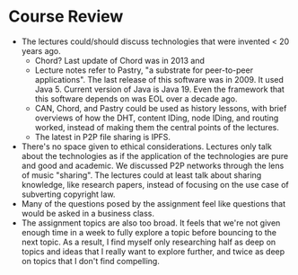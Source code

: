 # Course Review
- The lectures could/should discuss technologies that were invented < 20 years ago.
	- Chord? Last update of Chord was in 2013 and
	- Lecture notes refer to Pastry, "a substrate for peer-to-peer applications". The last release of this software was in 2009. It used Java 5. Current version of Java is Java 19. Even the framework that this software depends on was EOL over a decade ago.
	- CAN, Chord, and Pastry could be used as history lessons, with brief overviews of how the DHT, content IDing, node IDing, and routing worked, instead of making them the central points of the lectures.
	- The latest in P2P file sharing is IPFS.
- There's no space given to ethical considerations. Lectures only talk about the technologies as if the application of the technologies are pure and good and academic. We discussed P2P networks through the lens of music "sharing". The lectures could at least talk about sharing knowledge, like research papers, instead of focusing on the use case of subverting copyright law.
- Many of the questions posed by the assignment feel like questions that would be asked in a business class.
- The assignment topics are also too broad. It feels that we're not given enough time in a week to fully explore a topic before bouncing to the next topic. As a result, I find myself only researching half as deep on topics and ideas that I really want to explore further, and twice as deep on topics that I don't find compelling.

